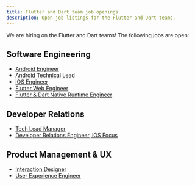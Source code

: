 ```yaml
---
title: Flutter and Dart team job openings
description: Open job listings for the Flutter and Dart teams.
---
```


We are hiring on the Flutter and Dart teams!
The following jobs are open:

## Software Engineering

* [Android Engineer]({{site.url}}/jobs/android)
* [Android Technical Lead]({{site.url}}/jobs/android_tl)
* [iOS Engineer]({{site.url}}/jobs/ios)
* [Flutter Web Engineer]({{site.url}}/jobs/engine_web)
* [Flutter & Dart Native Runtime Engineer]({{site.url}}/jobs/native_runtime)

## Developer Relations

* [Tech Lead Manager]({{site.url}}/jobs/tlm)
* [Developer Relations Engineer, iOS Focus]({{site.url}}/jobs/dre)

## Product Management & UX

* [Interaction Designer]({{site.url}}/jobs/ixd)
* [User Experience Engineer]({{site.url}}/jobs/uxe)
